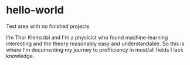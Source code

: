 # hello-world
Test area with no finished projects

I'm Thor Klemsdal and I'm a physicist who found machine-learning interesting and the theory reasonably easy and understandable. So this is where I'm documenting my journey to profficiency in most/all fields I lack knowledge.
